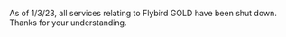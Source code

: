 As of 1/3/23, all services relating to Flybird GOLD have been shut down.    
Thanks for your understanding.
